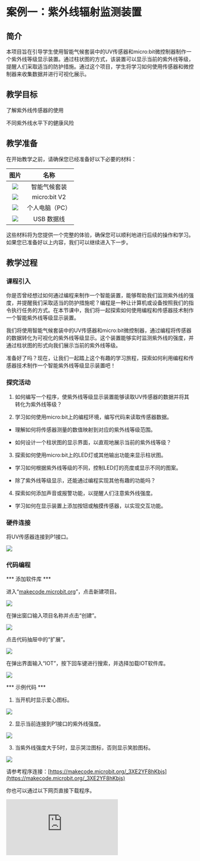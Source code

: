 ﻿---
sidebar_position: 1
sidebar_label: 案例一：紫外线辐射监测装置
---

# 案例一：紫外线辐射监测装置

## 简介

本项目旨在引导学生使用智能气候套装中的UV传感器和micro:bit微控制器制作一个紫外线等级显示装置。通过柱状图的方式，该装置可以显示当前的紫外线等级，提醒人们采取适当的防护措施。通过这个项目，学生将学习如何使用传感器和微控制器来收集数据并进行可视化展示。



## 教学目标

了解紫外线传感器的使用

不同紫外线水平下的健康风险

## 教学准备

在开始教学之前，请确保您已经准备好以下必要的材料：

| 图片 | 名称 |
| :-: | :-: |
| ![](https://wiki-media-ef.oss-cn-hongkong.aliyuncs.com/docs/microbit/interesting-case/microbit-smart-climate-kit/cases-libraries/images/microbit-smart-climate-kit-case-01-02.png) | 智能气候套装 |
| ![](https://wiki-media-ef.oss-cn-hongkong.aliyuncs.com/docs/microbit/interesting-case/microbit-smart-climate-kit/cases-libraries/images/microbit-smart-climate-kit-case-01-03.png) | micro:bit V2 |
| ![](https://wiki-media-ef.oss-cn-hongkong.aliyuncs.com/docs/microbit/interesting-case/microbit-smart-climate-kit/cases-libraries/images/microbit-smart-climate-kit-case-01-04.png) | 个人电脑（PC） |
| ![](https://wiki-media-ef.oss-cn-hongkong.aliyuncs.com/docs/microbit/interesting-case/microbit-smart-climate-kit/cases-libraries/images/microbit-smart-climate-kit-case-01-05.png) | USB 数据线 |

这些材料将为您提供一个完整的体验，确保您可以顺利地进行后续的操作和学习。如果您已准备好以上内容，我们可以继续进入下一步。

## 教学过程

### 课程引入

你是否曾经想过如何通过编程来制作一个智能装置，能够帮助我们监测紫外线的强度，并提醒我们采取适当的防护措施呢？编程是一种让计算机或设备按照我们的指令执行任务的方式。在本节课中，我们将一起探索如何使用编程和传感器技术制作一个智能紫外线等级显示装置。

我们将使用智能气候套装中的UV传感器和micro:bit微控制器，通过编程将传感器的数据转化为可视化的紫外线等级显示。这个装置能够实时监测紫外线的强度，并通过柱状图的形式向我们展示当前的紫外线等级。

准备好了吗？现在，让我们一起踏上这个有趣的学习旅程，探索如何利用编程和传感器技术制作一个智能紫外线等级显示装置吧！

### 探究活动

1. 如何编写一个程序，使紫外线等级显示装置能够读取UV传感器的数据并将其转化为紫外线等级？

2. 学习如何使用micro:bit上的编程环境，编写代码来读取传感器数据。

- 理解如何将传感器测量的数值映射到对应的紫外线等级范围。

- 如何设计一个柱状图的显示界面，以直观地展示当前的紫外线等级？

3. 探索如何使用micro:bit上的LED灯或其他输出功能来显示柱状图。

- 学习如何根据紫外线等级的不同，控制LED灯的亮度或显示不同的图案。

- 除了紫外线等级显示，还能通过编程实现其他有趣的功能吗？

4. 探索如何添加声音或报警功能，以提醒人们注意紫外线强度。

- 学习如何在显示装置上添加按钮或触摸传感器，以实现交互功能。

### 硬件连接

将UV传感器连接到P1接口。

![](https://wiki-media-ef.oss-cn-hongkong.aliyuncs.com/docs/microbit/interesting-case/microbit-smart-climate-kit/cases-libraries/images/microbit-smart-climate-kit-case-01-06.png)

### 代码编程

*** 添加软件库 ***

进入“[makecode.microbit.org](https://makecode.microbit.org/)”，点击新建项目。

![](https://wiki-media-ef.oss-cn-hongkong.aliyuncs.com/docs/microbit/interesting-case/microbit-smart-climate-kit/cases-libraries/images/smart-weather-station-kit-add-extension-01.png)

在弹出窗口输入项目名称并点击“创建”。

![](https://wiki-media-ef.oss-cn-hongkong.aliyuncs.com/docs/microbit/interesting-case/microbit-smart-climate-kit/cases-libraries/images/smart-weather-station-kit-add-extension-02.png)

点击代码抽屉中的“扩展”。

![](https://wiki-media-ef.oss-cn-hongkong.aliyuncs.com/docs/microbit/interesting-case/microbit-smart-climate-kit/cases-libraries/images/smart-weather-station-kit-add-extension-03.png)

在弹出界面输入“IOT”，按下回车键进行搜索，并选择加载IOT软件库。

![](https://wiki-media-ef.oss-cn-hongkong.aliyuncs.com/docs/microbit/interesting-case/microbit-smart-climate-kit/cases-libraries/images/smart-weather-station-kit-add-extension-04.png)

*** 示例代码 ***

1. 当开机时显示爱心图标。

![](https://wiki-media-ef.oss-cn-hongkong.aliyuncs.com/docs/microbit/interesting-case/microbit-smart-climate-kit/cases-libraries/images/microbit-smart-climate-kit-case-01-07.png)

2. 显示当前连接到P1接口的紫外线强度。

![](https://wiki-media-ef.oss-cn-hongkong.aliyuncs.com/docs/microbit/interesting-case/microbit-smart-climate-kit/cases-libraries/images/microbit-smart-climate-kit-case-01-08.png)

3. 当紫外线强度大于5时，显示哭泣图标，否则显示笑脸图标。

![](https://wiki-media-ef.oss-cn-hongkong.aliyuncs.com/docs/microbit/interesting-case/microbit-smart-climate-kit/cases-libraries/images/microbit-smart-climate-kit-case-01-09.png)

请参考程序连接：[https://makecode.microbit.org/_3XE2YF8hKbjs](https://makecode.microbit.org/_3XE2YF8hKbjs)

你也可以通过以下网页直接下载程序。

<div
    style={{
        position: 'relative',
        paddingBottom: '60%',
        overflow: 'hidden',
    }}
>
    <iframe
        src="https://makecode.microbit.org/_3XE2YF8hKbjs"
        frameborder="0"
        sandbox="allow-popups allow-forms allow-scripts allow-same-origin"
        style={{
            position: 'absolute',
            width: '100%',
            height: '100%',
        }}
    />
</div>

*** 下载程序 ***

使用USB线连接PC和micro:bit V2。

![](https://wiki-media-ef.oss-cn-hongkong.aliyuncs.com/docs/microbit/interesting-case/microbit-smart-climate-kit/cases-libraries/images/connect-microbit.gif)

连接成功后，电脑上会识别出一个名为`MICROBIT`的盘符。

![](https://wiki-media-ef.oss-cn-hongkong.aliyuncs.com/docs/microbit/interesting-case/microbit-smart-climate-kit/cases-libraries/images/microbit-drive.png)

点击左下角的![](https://wiki-media-ef.oss-cn-hongkong.aliyuncs.com/docs/microbit/interesting-case/microbit-smart-climate-kit/cases-libraries/images/download-01.png)，选择`Connect Device`。

![](https://wiki-media-ef.oss-cn-hongkong.aliyuncs.com/docs/microbit/interesting-case/microbit-smart-climate-kit/cases-libraries/images/download-02.png)

点击![](https://wiki-media-ef.oss-cn-hongkong.aliyuncs.com/docs/microbit/interesting-case/microbit-smart-climate-kit/cases-libraries/images/download-03.png)。

![](https://wiki-media-ef.oss-cn-hongkong.aliyuncs.com/docs/microbit/interesting-case/microbit-smart-climate-kit/cases-libraries/images/download-04.png)

点击![](https://wiki-media-ef.oss-cn-hongkong.aliyuncs.com/docs/microbit/interesting-case/microbit-smart-climate-kit/cases-libraries/images/download-05.png)。

![](https://wiki-media-ef.oss-cn-hongkong.aliyuncs.com/docs/microbit/interesting-case/microbit-smart-climate-kit/cases-libraries/images/download-06.png)


在弹出窗口选择`BBC micro:bit CMSIS-DAP`，然后选择连接，至此，我们的micro:bit就已经连接成功。

![](https://wiki-media-ef.oss-cn-hongkong.aliyuncs.com/docs/microbit/interesting-case/microbit-smart-climate-kit/cases-libraries/images/download-07.png)

点击下载程序。

![](https://wiki-media-ef.oss-cn-hongkong.aliyuncs.com/docs/microbit/interesting-case/microbit-smart-climate-kit/cases-libraries/images/download-08.png)

### 团队合作与展示

学生分成小组，共同完成案例的制作和程序编写。

鼓励学生之间相互合作、交流和分享经验。

每个小组有机会向其他小组展示他们制作的案例，并演示。

*** 预期效果：连接电源后，micro:bit的LED矩阵先显示爱心，然后根据当前紫外线强度等级显示笑脸或者哭脸图标。 ***

（GIF动图）

### 总结与反思

回顾课程内容，提醒学生掌握了哪些知识和技能。

引导学生讨论他们在制作过程中遇到的问题和困难，以及如何解决这些问题。

引导学生思考不同紫外线水平下的健康风险，并探讨防晒措施的重要性。

## 扩展知识

不同紫外线（UV）水平下存在不同的健康风险，因此采取防晒措施非常重要。以下是不同紫外线水平下的健康风险和防晒措施的重要性：

低紫外线水平（UV指数1-2）：

健康风险：低紫外线水平下的健康风险相对较低，但仍存在日常紫外线暴露的风险。

防晒措施：尽管低，但仍建议进行基本的防晒措施。使用防晒霜、戴帽子、佩戴太阳镜和遮阳衣以保护皮肤和眼睛。

中等紫外线水平（UV指数3-5）：

健康风险：中等紫外线水平下，皮肤和眼睛受到更高程度的紫外线损伤的风险增加。

防晒措施：采取更全面的防晒措施非常重要。使用广谱防晒霜，含有SPF（防晒因子）和UVA/UVB保护，涂抹在暴露的皮肤上。戴宽边帽子、太阳镜和遮阳衣以提供额外的保护。

高紫外线水平（UV指数6-7）：

健康风险：高紫外线水平下，暴露在太阳下的时间较长可能导致皮肤晒伤、日光性皮炎、日光性皮肤衰老等。

防晒措施：采取强化的防晒措施至关重要。选择高SPF值的广谱防晒霜，定期涂抹，特别是在户外活动时。选择遮阳性能好的衣物，避免暴露在强烈阳光下。

非常高紫外线水平（UV指数8或更高）：

健康风险：非常高紫外线水平下，暴露在太阳下的时间较短即可导致严重的皮肤晒伤、日光性角膜炎、皮肤癌等。

防晒措施：采取严格的防晒措施以最大程度地保护皮肤和眼睛。尽量避免在强烈阳光下暴露，寻找阴凉处。使用高SPF值的广谱防晒霜，戴宽边帽子、太阳镜和遮阳衣。

无论紫外线水平如何，防晒措施对于预防皮肤损伤、晒伤和皮肤癌等都至关重要。养成定期使用防晒霜、遮阳衣和其他防晒措施的习惯，以保护自己免受紫外线的伤害。
